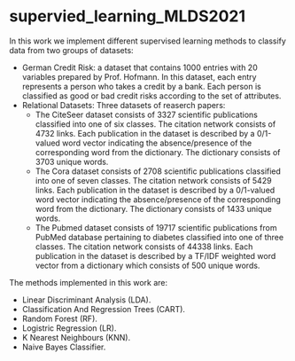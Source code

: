 # supervied_learning_MLDS2021

In this work we implement different supervised learning methods to classify data from two groups of datasets:
  - German Credit Risk: a dataset that contains 1000 entries with 20 variables prepared by Prof. Hofmann. In this dataset, each entry represents a person who takes a credit by a bank. Each person is classified as good or bad credit risks according to the set of attributes.
  - Relational Datasets: Three datasets of reaserch papers:
    - The CiteSeer dataset consists of 3327 scientific publications classified into one of six classes. The citation network consists of 4732 links. Each publication in the dataset is described by a 0/1-valued word vector indicating the absence/presence of the corresponding word from the dictionary. The dictionary consists of 3703 unique words.
    - The Cora dataset consists of 2708 scientific publications classified into one of seven classes. The citation network consists of 5429 links. Each publication in the dataset is described by a 0/1-valued word vector indicating the absence/presence of the corresponding word from the dictionary. The dictionary consists of 1433 unique words.
    - The Pubmed dataset consists of 19717 scientific publications from PubMed database pertaining to diabetes classified into one of three classes. The citation network consists of 44338 links. Each publication in the dataset is described by a TF/IDF weighted word vector from a dictionary which consists of 500 unique words.
   
The methods implemented in this work are: 
  - Linear Discriminant Analysis (LDA).
  - Classification And Regression Trees (CART).
  - Random Forest (RF).
  - Logistric Regression (LR).
  - K Nearest Neighbours (KNN).
  - Naive Bayes Classifier.


